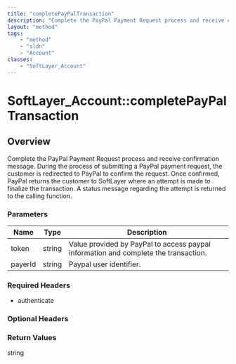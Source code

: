 ```yaml
---
title: "completePayPalTransaction"
description: "Complete the PayPal Payment Request process and receive confirmation message. During the process of submitting a PayPal... "
layout: "method"
tags:
    - "method"
    - "sldn"
    - "Account"
classes:
    - "SoftLayer_Account"
---
```

# SoftLayer_Account::completePayPalTransaction
## Overview 
Complete the PayPal Payment Request process and receive confirmation message. During the process of submitting a PayPal payment request, the customer is redirected to PayPal to confirm the request.  Once confirmed, PayPal returns the customer to SoftLayer where an attempt is made to finalize the transaction.  A status message regarding the attempt is returned to the calling function. 

### Parameters 
|Name | Type | Description |
| --- | --- | --- |
|token| string| Value provided by PayPal to access paypal information and complete the transaction.|
|payerId| string| Paypal user identifier.|


### Required Headers
* authenticate

### Optional Headers

### Return Values
string

